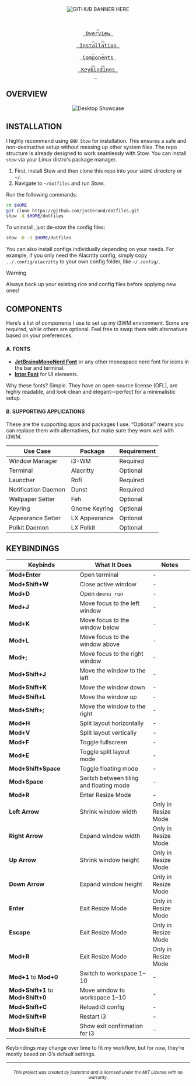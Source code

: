 <div align="center">
    <img src="" alt="GITHUB BANNER HERE">
</div>

<br>
<br>

<div align="center">
    <a href="#overview"><kbd> <br> Overview <br> </kbd></a>&ensp;&ensp;
    <a href="#installation"><kbd> <br> Installation <br> </kbd></a>&ensp;&ensp;
    <a href="#components"><kbd> <br> Components <br> </kbd></a>&ensp;&ensp;
    <a href="#keybindings"><kbd> <br> Keybindings <br> </kbd></a>&ensp;&ensp;
</div>

## OVERVIEW

<div align="center">
    <img src="https://raw.githubusercontent.com/josterand/assets/refs/heads/main/dotfiles/Embeds/showcase.png" alt="Desktop Showcase">
</div>

## INSTALLATION

I highly recommend using `GNU Stow` for installation. This ensures a safe and non-destructive setup without messing up other system files.
The repo structure is already designed to work seamlessly with Stow.
You can install `stow` via your Linux distro's package manager.

1. First, install Stow and then clone this repo into your `$HOME` directory or `~/`.
2. Navigate to `~/dotfiles` and run Stow:

Run the following commands:

```bash
cd $HOME
git clone https://github.com/josterand/dotfiles.git
stow -d $HOME/dotfiles
```

To uninstall, just de-stow the config files:

```bash
stow -D -d $HOME/dotfiles
```

You can also install configs individually depending on your needs. For example, if you only need the Alacritty config, simply copy `../.config/alacritty` to your own config folder, like `~/.config/`.

> [!WARNING]
> Always back up your existing rice and config files before applying new ones!

## COMPONENTS

Here’s a list of components I use to set up my i3WM environment.
Some are required, while others are optional. Feel free to swap them with alternatives based on your preferences.

#### A. FONTS

-   **[JetBrainsMonoNerd Font](https://www.nerdfonts.com/font-downloads)** or any other monospace nerd font for icons in the bar and terminal.
-   **[Inter Font](https://fonts.google.com/specimen/Inter)** for UI elements.

Why these fonts? Simple. They have an open-source license (OFL), are highly readable, and look clean and elegant—perfect for a minimalistic setup.

#### B. SUPPORTING APPLICATIONS

These are the supporting apps and packages I use.
“Optional” means you can replace them with alternatives, but make sure they work well with i3WM.

| Use Case            | Package       | Requirement |
| ------------------- | ------------- | ----------- |
| Window Manager      | i3-WM         | Required    |
| Terminal            | Alacritty     | Optional    |
| Launcher            | Rofi          | Required    |
| Notification Daemon | Dunst         | Required    |
| Wallpaper Setter    | Feh           | Optional    |
| Keyring             | Gnome Keyring | Optional    |
| Appearance Setter   | LX Appearance | Optional    |
| Polkit Daemon       | LX Polkit     | Optional    |

## KEYBINDINGS

| **Keybinds**                       | **What It Does**                        | **Notes**           |
| ---------------------------------- | --------------------------------------- | ------------------- |
| **Mod+Enter**                      | Open terminal                           | -                   |
| **Mod+Shift+W**                    | Close active window                     | -                   |
| **Mod+D**                          | Open `dmenu_run`                        | -                   |
| **Mod+J**                          | Move focus to the left window           | -                   |
| **Mod+K**                          | Move focus to the window below          | -                   |
| **Mod+L**                          | Move focus to the window above          | -                   |
| **Mod+;**                          | Move focus to the right window          | -                   |
| **Mod+Shift+J**                    | Move the window to the left             | -                   |
| **Mod+Shift+K**                    | Move the window down                    | -                   |
| **Mod+Shift+L**                    | Move the window up                      | -                   |
| **Mod+Shift+;**                    | Move the window to the right            | -                   |
| **Mod+H**                          | Split layout horizontally               | -                   |
| **Mod+V**                          | Split layout vertically                 | -                   |
| **Mod+F**                          | Toggle fullscreen                       | -                   |
| **Mod+E**                          | Toggle split layout mode                | -                   |
| **Mod+Shift+Space**                | Toggle floating mode                    | -                   |
| **Mod+Space**                      | Switch between tiling and floating mode | -                   |
| **Mod+R**                          | Enter Resize Mode                       | -                   |
| **Left Arrow**                     | Shrink window width                     | Only in Resize Mode |
| **Right Arrow**                    | Expand window width                     | Only in Resize Mode |
| **Up Arrow**                       | Shrink window height                    | Only in Resize Mode |
| **Down Arrow**                     | Expand window height                    | Only in Resize Mode |
| **Enter**                          | Exit Resize Mode                        | Only in Resize Mode |
| **Escape**                         | Exit Resize Mode                        | Only in Resize Mode |
| **Mod+R**                          | Exit Resize Mode                        | Only in Resize Mode |
| **Mod+1** to **Mod+0**             | Switch to workspace 1–10                | -                   |
| **Mod+Shift+1** to **Mod+Shift+0** | Move window to workspace 1–10           | -                   |
| **Mod+Shift+C**                    | Reload i3 config                        | -                   |
| **Mod+Shift+R**                    | Restart i3                              | -                   |
| **Mod+Shift+E**                    | Show exit confirmation for i3           | -                   |

Keybindings may change over time to fit my workflow, but for now, they’re mostly based on i3’s default settings.

---

###### _<div align="center"><sub>This project was created by josterand and is licensed under the MIT License with no warranty.</sub></div>_
